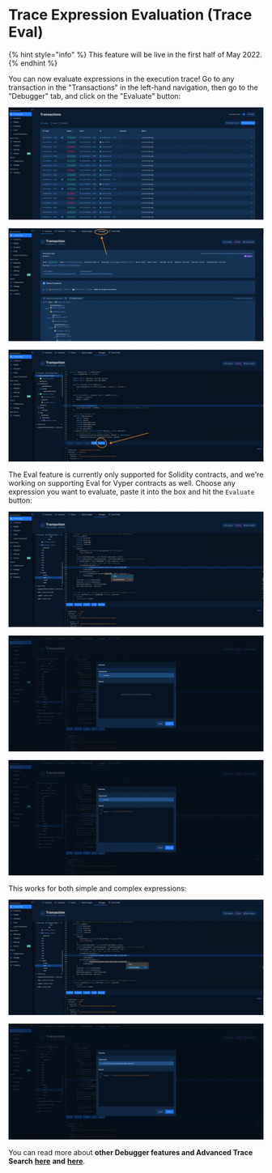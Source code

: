 # Trace Expression Evaluation (Trace Eval)

{% hint style="info" %}
This feature will be live in the first half of May 2022.
{% endhint %}

You can now evaluate expressions in the execution trace! Go to any transaction in the "Transactions" in the left-hand navigation, then go to the "Debugger" tab, and click on the "Evaluate" button:

![](<../../.gitbook/assets/Screenshot 2022-04-14 at 12.33.34.png>)

![](<../../.gitbook/assets/Screenshot 2022-04-14 at 12.34.54.png>)

![](<../../.gitbook/assets/Screenshot 2022-04-14 at 12.36.18.png>)

The Eval feature is currently only supported for Solidity contracts, and we're working on supporting Eval for Vyper contracts as well. Choose any expression you want to evaluate, paste it into the box and hit the `Evaluate` button:

![](<../../.gitbook/assets/Screenshot 2022-04-14 at 12.44.01.png>)

![](<../../.gitbook/assets/Screenshot 2022-04-14 at 12.44.36.png>)

![](<../../.gitbook/assets/Screenshot 2022-04-14 at 12.44.57.png>)

This works for both simple and complex expressions:

![](<../../.gitbook/assets/Screenshot 2022-04-14 at 12.45.55.png>)

![](<../../.gitbook/assets/Screenshot 2022-04-14 at 12.47.27.png>)

You can read more about **other Debugger features and Advanced Trace Search** [**here**](https://docs.tenderly.co/debugger/how-to-use-tenderly-debugger#stack-traces) **and** [**here**](https://docs.tenderly.co/monitoring/contracts#advanced-trace-search).
